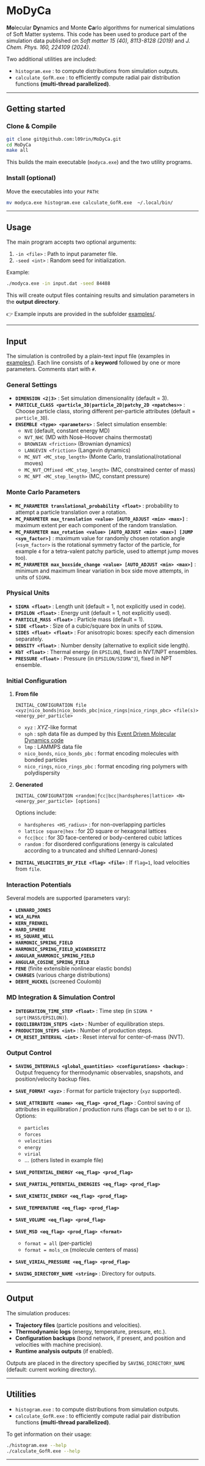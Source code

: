 # MoDyCa
**Mo**lecular **Dy**namics and Monte **Ca**rlo algorithms for numerical simulations of Soft Matter systems.
This code has been used to produce part of the simulation data published on _Soft matter 15 (40), 8113-8128 (2019)_ and _J. Chem. Phys. 160, 224109 (2024)_.

Two additional utilities are included:
- `histogram.exe` : to compute distributions from simulation outputs.
- `calculate_GofR.exe` : to efficiently compute radial pair distribution functions **(multi-thread parallelized)**.

---

## Getting started

### Clone & Compile
```bash
git clone git@github.com:l09rin/MoDyCa.git
cd MoDyCa
make all
```
This builds the main executable (`modyca.exe`) and the two utility programs.

### Install (optional)
Move the executables into your `PATH`:
```bash
mv modyca.exe histogram.exe calculate_GofR.exe  ~/.local/bin/
```

---

## Usage

The main program accepts two optional arguments:
1. `-in <file>` : Path to input parameter file.
2. `-seed <int>` : Random seed for initialization.

Example:
```bash
./modyca.exe -in input.dat -seed 84488
```

This will create output files containing results and simulation parameters in the **output directory**.  

👉 Example inputs are provided in the subfolder [examples/](https://github.com/l09rin/MoDyCa/tree/main/examples).

---

## Input
The simulation is controlled by a plain-text input file (examples in [examples/](https://github.com/l09rin/MoDyCa/tree/main/examples)).
Each line consists of a **keyword** followed by one or more parameters.
Comments start with `#`.

### General Settings
- **`DIMENSION <2|3>`**  :  Set simulation dimensionality (default = 3).
- **`PARTICLE_CLASS <particle_3D|particle_2D|patchy_2D <npatches>>`**  :  Choose particle class, storing different per-particle attributes (default = `particle_3D`).
- **`ENSEMBLE <type> <parameters>`**  :  Select simulation ensemble:
  - `NVE` (default, constant energy MD)
  - `NVT_NHC` (MD with Nosè–Hoover chains thermostat)
  - `BROWNIAN <friction>` (Brownian dynamics)
  - `LANGEVIN <friction>` (Langevin dynamics)
  - `MC_NVT <MC_step_length>` (Monte Carlo, translational/rotational moves)
  - `MC_NVT_CMfixed <MC_step_length>` (MC, constrained center of mass)
  - `MC_NPT <MC_step_length>` (MC, constant pressure)

### Monte Carlo Parameters
- **`MC_PARAMETER translational_probability <float>`**  :  probability to attempt a particle translation over a rotation.
- **`MC_PARAMETER max_translation <value> [AUTO_ADJUST <min> <max>]`**  :  maximum extent per each component of the random translation.
- **`MC_PARAMETER max_rotation <value> [AUTO_ADJUST <min> <max>] [JUMP <sym_factor>]`**  :  maximum value for randomly chosen rotation angle (`<sym_factor>` is the rotational symmetry factor of the particle, for example `4` for a tetra-valent patchy particle, used to attempt jump moves too).
- **`MC_PARAMETER max_boxside_change <value> [AUTO_ADJUST <min> <max>]`**  :  minimum and maximum linear variation in box side move attempts, in units of `SIGMA`.

### Physical Units
- **`SIGMA <float>`**  :  Length unit (default = 1, not explicitly used in code).  
- **`EPSILON <float>`**  :  Energy unit (default = 1, not explicitly used).  
- **`PARTICLE_MASS <float>`**  :  Particle mass (default = 1).  
- **`SIDE <float>`**  :  Size of a cubic/square box in units of `SIGMA`.  
- **`SIDES <float> <float>`**  :  For anisotropic boxes: specify each dimension separately.  
- **`DENSITY <float>`**  :  Number density (alternative to explicit side length).  
- **`KbT <float>`**  :  Thermal energy (in `EPSILON`), fixed in NVT/NPT ensembles.  
- **`PRESSURE <float>`**  :  Pressure (in `EPSILON/SIGMA^3`), fixed in NPT ensemble.  

### Initial Configuration
1. **From file**  
   ```
   INITIAL_CONFIGURATION file <xyz|nico_bonds|nico_bonds_pbc|nico_rings|nico_rings_pbc> <file(s)> <energy_per_particle>
   ```
   - `xyz` : _XYZ_-like format
   - `sph` : sph data file as dumped by this [Event Driven Molecular Dynamics code](https://github.com/FSmallenburg/EDMD)
   - `lmp` : LAMMPS data file
   - `nico_bonds`, `nico_bonds_pbc` : format encoding molecules with bonded particles
   - `nico_rings`, `nico_rings_pbc` : format encoding ring polymers with polydispersity

2. **Generated**
   ```
   INITIAL_CONFIGURATION <random|fcc|bcc|hardspheres|lattice> <N> <energy_per_particle> [options]
   ```
   Options include:
   - `hardspheres <HS_radius>`  :  for non-overlapping particles
   - `lattice square|hex`  :  for 2D square or hexagonal lattices
   - `fcc|bcc`  :  for 3D face-centered or body-centered cubic lattices
   - `random`  :  for disordered configurations (energy is calculated according to a truncated and shifted Lennard-Jones)

- **`INITIAL_VELOCITIES_BY_FILE <flag> <file>`** : If `flag=1`, load velocities from `file`.

### Interaction Potentials
Several models are supported (parameters vary):
- **`LENNARD_JONES`**
- **`WCA_ALPHA`**
- **`KERN_FRENKEL`**
- **`HARD_SPHERE`**
- **`HS_SQUARE_WELL`**
- **`HARMONIC_SPRING_FIELD`**
- **`HARMONIC_SPRING_FIELD_WIGNERSEITZ`**
- **`ANGULAR_HARMONIC_SPRING_FIELD`**
- **`ANGULAR_COSINE_SPRING_FIELD`**
- **`FENE`** (finite extensible nonlinear elastic bonds)
- **`CHARGES`** (various charge distributions)
- **`DEBYE_HUCKEL`** (screened Coulomb)

### MD Integration & Simulation Control
- **`INTEGRATION_TIME_STEP <float>`** : Time step (in `SIGMA * sqrt(MASS/EPSILON)`).
- **`EQUILIBRATION_STEPS <int>`** : Number of equilibration steps.
- **`PRODUCTION_STEPS <int>`** : Number of production steps.
- **`CM_RESET_INTERVAL <int>`** : Reset interval for center-of-mass (NVT).

### Output Control
- **`SAVING_INTERVALS <global_quantities> <configurations> <backup>`**  :  Output frequency for thermodynamic observables, snapshots, and position/velocity backup files.
- **`SAVE_FORMAT <xyz>`**  :  Format for particle trajectory (`xyz` supported).
- **`SAVE_ATTRIBUTE <name> <eq_flag> <prod_flag>`**  :  Control saving of attributes in equilibration / production runs (flags can be set to `0` or `1`). Options:
  - `particles`
  - `forces`
  - `velocities`
  - `energy`
  - `virial`
  - … (others listed in example file)
- **`SAVE_POTENTIAL_ENERGY <eq_flag> <prod_flag>`**
- **`SAVE_PARTIAL_POTENTIAL_ENERGIES <eq_flag> <prod_flag>`**
- **`SAVE_KINETIC_ENERGY <eq_flag> <prod_flag>`**
- **`SAVE_TEMPERATURE <eq_flag> <prod_flag>`**
- **`SAVE_VOLUME <eq_flag> <prod_flag>`**
- **`SAVE_MSD <eq_flag> <prod_flag> <format>`**
  - `format = all` (per-particle)
  - `format = mols_cm` (molecule centers of mass)
- **`SAVE_VIRIAL_PRESSURE <eq_flag> <prod_flag>`**

- **`SAVING_DIRECTORY_NAME <string>`** : Directory for outputs.

---

## Output
The simulation produces:
- **Trajectory files** (particle positions and velocities).
- **Thermodynamic logs** (energy, temperature, pressure, etc.).
- **Configuration backups**  (bond network, if present, and position and velocities with machine precision).
- **Runtime analysis outputs** (if enabled).

Outputs are placed in the directory specified by `SAVING_DIRECTORY_NAME`  (default: current working directory).

---

## Utilities
- `histogram.exe` : to compute distributions from simulation outputs.
- `calculate_GofR.exe` : to efficiently compute radial pair distribution functions **(multi-thread parallelized)**.

To get information on their usage:
```bash
./histogram.exe --help
./calculate_GofR.exe --help
```

---

